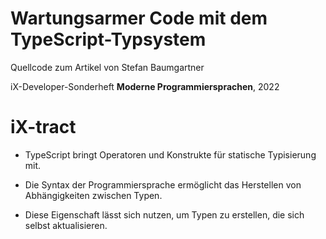 # Wartungsarmer Code mit dem TypeScript-Typsystem
Quellcode zum Artikel von Stefan Baumgartner

iX-Developer-Sonderheft __Moderne Programmiersprachen__, 2022

# iX-tract

* TypeScript bringt Operatoren und Konstrukte für
statische Typisierung mit.

* Die Syntax der Programmiersprache ermöglicht das
Herstellen von Abhängigkeiten zwischen Typen.

* Diese Eigenschaft lässt sich nutzen, um Typen zu
erstellen, die sich selbst aktualisieren.

